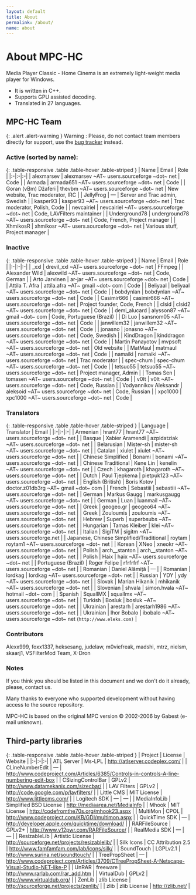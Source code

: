 ```yaml
---
layout: default
title: About
permalink: /about/
name: about
---
```


# About MPC-HC

Media Player Classic - Home Cinema is an extremely light-weight media player for Windows.

* It is written in C++.
* Supports GPU assisted decoding.
* Translated in 27 languages.


## MPC-HC Team

{: .alert .alert-warning }
Warning
: Please, do not contact team members directly for support,
use the [bug tracker](https://trac.mpc-hc.org/wiki/How_to_Report_Issues) instead.


### Active (sorted by name):

{: .table-responsive .table .table-hover .table-striped }
| Name | Email | Role |
|:-|:-|:-|
| alexmarsev | alexmarsev ~AT~ users.sourceforge ~dot~ net | Code |
| Armada | armada651 ~AT~ users.sourceforge ~dot~ net | Code |
| Goran (vBm) Džaferi | thevbm ~AT~ users.sourceforge ~dot~ net | New website, Trac moderator, IRC |
| JellyFrog | — | Server and Trac admin, Swedish |
| kasper93 | kasper93 ~AT~ users.sourceforge ~dot~ net | Trac moderator, Polish, Code |
| nevcairiel | nevcairiel ~AT~ users.sourceforge ~dot~ net | Code, LAVFilters maintainer |
| Underground78 | underground78 ~AT~ users.sourceforge ~dot~ net | Code, French, Project manager |
| XhmikosR | xhmikosr ~AT~ users.sourceforge ~dot~ net | Various stuff, Project manager |


### Inactive

{: .table-responsive .table .table-hover .table-striped }
| Name | Email | Role |
|:-|:-|:-|
| _xxl | drevil_xxl ~AT~ users.sourceforge ~dot~ net | FFmpeg |
| Alexander Wild | alexwild ~AT~ users.sourceforge ~dot~ net | Code, German |
| Arto Jarvinen | ar-jar ~AT~ users.sourceforge ~dot~ net | Code |
| Attila T. Afra | attila.afra ~AT~ gmail ~dot~ com | Code |
| Beliyaal | beliyaal ~AT~ users.sourceforge ~dot~ net | Code |
| bobdynlan | bobdynlan ~AT~ users.sourceforge ~dot~ net | Code |
| Casimir666 | casimir666 ~AT~ users.sourceforge ~dot~ net | Project founder, Code, French |
| clsid | clsid2 ~AT~ users.sourceforge ~dot~ net | Code |
| demi_alucard | alysson87 ~AT~ gmail ~dot~ com | Code, Portuguese (Brazil) |
| Di Luo | sansnom05 ~AT~ users.sourceforge ~dot~ net | Code |
| janwillem32 | janwillem32 ~AT~ users.sourceforge ~dot~ net | Code |
| jonasno | jonasno ~AT~ users.sourceforge ~dot~ net | Code, Swedish |
| KindDragon | kinddragon ~AT~ users.sourceforge ~dot~ net | Code |
| Martin Panayotov | mvpsoft ~AT~ users.sourceforge ~dot~ net | Old website |
| MatMaul | matmaul ~AT~ users.sourceforge ~dot~ net | Code |
| namaiki | namaiki ~AT~ users.sourceforge ~dot~ net | Trac moderator |
| spec-chum | spec-chum ~AT~ users.sourceforge ~dot~ net | Code |
| tetsuo55 | tetsuo55 ~AT~ users.sourceforge ~dot~ net | Project manager, Admin |
| Tomas Sen | tomasen ~AT~ users.sourceforge ~dot~ net | Code |
| v0lt | v0lt ~AT~ users.sourceforge ~dot~ net | Code, Russian |
| Vodyannikov Aleksandr | aleksoid ~AT~ users.sourceforge ~dot~ net | Code, Russian |
| xpc1000 | xpc1000 ~AT~ users.sourceforge ~dot~ net | Code |


### Translators

{: .table-responsive .table .table-hover .table-striped }
| Language | Translator | Email |
|:-|:-|:-|
| Armenian | hrant77 | hrant77 ~AT~ users.sourceforge ~dot~ net |
| Basque | Xabier Aramendi | azpidatziak ~AT~ users.sourceforge ~dot~ net |
| Belarusian | Mister-sh | mister-sh ~AT~ users.sourceforge ~dot~ net |
| Catalan | xiulet | xiulet ~AT~ users.sourceforge ~dot~ net |
| Chinese Simplified | Bonami | bonami ~AT~ users.sourceforge ~dot~ net |
| Chinese Traditional | Kene Lin | kenelin ~AT~ users.sourceforge ~dot~ net |
| Czech | khagaroth | khagaroth ~AT~ users.sourceforge ~dot~ net |
| Dutch | Paul Tjepkema | pietpuk123 ~AT~ users.sourceforge ~dot~ net |
| English (British) | Boris Kotov | doctor.z01db3rg ~AT~ gmail ~dot~ com |
| French | Sebastiii | sebastiii ~AT~ users.sourceforge ~dot~ net |
| German | Markus Gaugg | markusgaugg ~AT~ users.sourceforge ~dot~ net |
| German | Luan | luanmail ~AT~ users.sourceforge ~dot~ net |
| Greek | geogeo.gr | geogeo64 ~AT~ users.sourceforge ~dot~ net |
| Greek | Zouloumis | zouloumis ~AT~ users.sourceforge ~dot~ net |
| Hebrew | Superb | superbsubs ~AT~ users.sourceforge ~dot~ net |
| Hungarian | Tamas Kleiber | klei ~AT~ users.sourceforge ~dot~ net |
| Italian | SigiTM | sigitm ~AT~ users.sourceforge.net |
| Japanese, Chinese Simplified/Traditional | roytam | roytam1 ~AT~ users.sourceforge ~dot~ net |
| Korean | XNeo | xneokr ~AT~ users.sourceforge ~dot~ net |
| Polish | arch__stanton | arch__stanton ~AT~ users.sourceforge ~dot~ net |
| Polish | Haix | haix ~AT~ users.sourceforge ~dot~ net |
| Portuguese (Brazil) | Roger Felipe | rfrfrfrf ~AT~ users.sourceforge ~dot~ net |
| Romanian | Daniel Alămiță | — |
| Romanian | lordkag | lordkag ~AT~ users.sourceforge ~dot~ net |
| Russian | YDY | ydy ~AT~ users.sourceforge ~dot~ net |
| Slovak | Marian Hikanik | mhikanik ~AT~ users.sourceforge ~dot~ net |
| Slovenian | shvala | simon.hvala ~AT~ hotmail ~dot~ com |
| Spanish | SquallMX | squallmx ~AT~ users.sourceforge ~dot~ net |
| Turkish | Bosluk | bosluk ~AT~ users.sourceforge ~dot~ net |
| Ukrainian | arestarh | arestarh1986 ~AT~ users.sourceforge ~dot~ net |
| Ukrainian | Ihor Bobalo | ibobalo ~AT~ users.sourceforge ~dot~ net (`http://www.eleks.com)` |


### Contributors

Alexx999, foxx1337, heksesang, judelaw, m0viefreak, madshi, mtrz, nielsm, skaarj1, VSFilterMod Team, X-Dron


### Notes

If you think you should be listed in this document and we don't do it already, please, contact us.

Many thanks to everyone who supported development without having access to the source repository.

MPC-HC is based on the original MPC version © 2002-2006 by Gabest (e-mail unknown).


## Third-party libraries

{: .table-responsive .table .table-hover .table-striped }
| Project | License | Website |
|:-|:-|:-|
| ATL Server | Ms-LPL | <http://atlserver.codeplex.com/> |
| CLineNumberEdit | — | <http://www.codeproject.com/Articles/6385/Controls-in-controls-A-line-numbering-edit-box> |
| CSizingControlBar | GPLv2 | <http://www.datamekanix.com/sizecbar/> |
| LAV Filters | GPLv2 | <http://code.google.com/p/lavfilters/> |
| Little CMS | MIT License | <http://www.littlecms.com/> |
| Logitech SDK | — | — |
| MediaInfoLib | Simplified BSD License | <http://mediaarea.net/MediaInfo> |
| Mhook | MIT License | <http://codefromthe70s.org/mhook23.aspx> |
| MultiMon | CPOL | <http://www.codeproject.com/KB/GDI/multimon.aspx> |
| QuickTime SDK | — | <http://developer.apple.com/quicktime/download/> |
| RARFileSource | GPLv2+ | <http://www.v12pwr.com/RARFileSource/> |
| RealMedia SDK | — | — |
| ResizableLib | Artistic License | <http://sourceforge.net/projects/resizablelib/> |
| Silk Icons | CC Attribution 2.5 | <http://www.famfamfam.com/lab/icons/silk/> |
| SoundTouch | LGPLv2.1 | <http://www.surina.net/soundtouch/> |
| TreePropSheet | — | <http://www.codeproject.com/Articles/3709/CTreePropSheet-A-Netscape-Visual-Studio-NET-like-P> |
| UnRAR | freeware | <http://www.rarlab.com/rar_add.htm> |
| VirtualDub | GPLv2 | <http://www.virtualdub.org/> |
| ZenLib | zlib License | <http://sourceforge.net/projects/zenlib/> |
| zlib | zlib License | <http://zlib.net/> |
